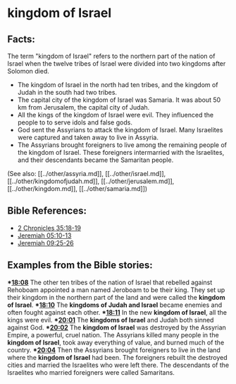# kingdom of Israel #

## Facts: ##

The term "kingdom of Israel" refers to the northern part of the nation of Israel when the twelve tribes of Israel were divided into two kingdoms after Solomon died.

* The kingdom of Israel in the north had ten tribes, and the kingdom of Judah in the south had two tribes.
* The capital city of the kingdom of Israel was Samaria. It was about 50 km from Jerusalem, the capital city of Judah.
* All the kings of the kingdom of Israel were evil. They influenced the people to  to serve idols and false gods.
* God sent the Assyrians to attack the kingdom of Israel. Many Israelites were captured and taken away to live in Assyria.
* The Assyrians brought foreigners to live among the remaining people of the kingdom of Israel. These foreigners intermarried with the Israelites, and their descendants became the Samaritan people.

(See also: [[../other/assyria.md]], [[../other/israel.md]], [[../other/kingdomofjudah.md]], [[../other/jerusalem.md]], [[../other/kingdom.md]], [[../other/samaria.md]])

## Bible References: ##

* [2 Chronicles 35:18-19](en/tn/2ch/help/35/18)
* [Jeremiah 05:10-13](en/tn/jer/help/05/10)
* [Jeremiah 09:25-26](en/tn/jer/help/09/25)

## Examples from the Bible stories: ##

  __*[18:08](en/tn/obs/help/18/08)__ The other ten tribes of the nation of Israel that rebelled against Rehoboam appointed a man named Jeroboam to be their king. They set up their kingdom in the northern part of the land and were called the __kingdom of Israel__.
  __*[18:10](en/tn/obs/help/18/10)__ The __kingdoms of Judah and Israel__ became enemies and often fought against each other.
  __*[18:11](en/tn/obs/help/18/11)__ In the new __kingdom of Israel__, all the kings were evil.
  __*[20:01](en/tn/obs/help/20/01)__ The __kingdoms of Israel__ and Judah both sinned against God.
  __*[20:02](en/tn/obs/help/20/02)__ The __kingdom of Israel__ was destroyed by the Assyrian Empire, a powerful, cruel nation. The Assyrians killed many people in the __kingdom of Israel__, took away everything of value, and burned much of the country.
  __*[20:04](en/tn/obs/help/20/04)__ Then the Assyrians brought foreigners to live in the land where the __kingdom of Israel__ had been. The foreigners rebuilt the destroyed cities and married the Israelites who were left there. The descendants of the Israelites who married foreigners were called Samaritans.